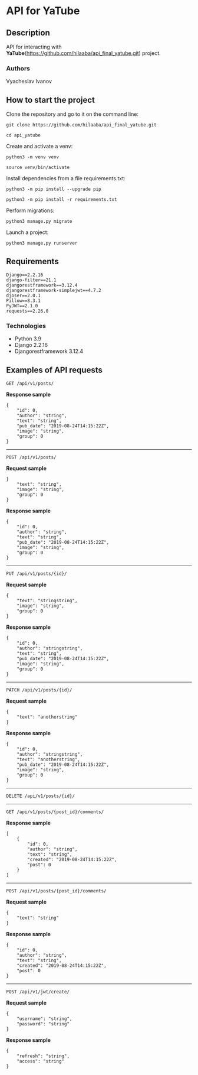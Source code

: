 # **API for YaTube**
## **Description**
API for interacting with **YaTube**(https://github.com/hilaaba/api_final_yatube.git) project.
### Authors
Vyacheslav Ivanov
## **How to start the project**
Clone the repository and go to it on the command line:
```
git clone https://github.com/hilaaba/api_final_yatube.git
```
```
cd api_yatube
```
Create and activate a venv:
```
python3 -m venv venv
```
```
source venv/bin/activate
```
Install dependencies from a file requirements.txt:
```
python3 -m pip install --upgrade pip
```
```
python3 -m pip install -r requirements.txt
```
Perform migrations:
```
python3 manage.py migrate
```
Launch a project:
```
python3 manage.py runserver
```
## **Requirements**
```
Django==2.2.16
django-filter==21.1
djangorestframework==3.12.4
djangorestframework-simplejwt==4.7.2
djoser==2.0.1
Pillow==8.3.1
PyJWT==2.1.0
requests==2.26.0
```

### Technologies
- Python 3.9
- Django 2.2.16
- Djangorestframework 3.12.4

## **Examples of API requests**
```
GET /api/v1/posts/
```
**Response sample**
```
{
    "id": 0,
    "author": "string",
    "text": "string",
    "pub_date": "2019-08-24T14:15:22Z",
    "image": "string",
    "group": 0
}
```
---
```
POST /api/v1/posts/
```
**Request sample**
```
}
    "text": "string",
    "image": "string",
    "group": 0
}
```
**Response sample**
```
{
    "id": 0,
    "author": "string",
    "text": "string",
    "pub_date": "2019-08-24T14:15:22Z",
    "image": "string",
    "group": 0
}
```
---
```
PUT /api/v1/posts/{id}/
```
**Request sample**
```
{
    "text": "stringstring",
    "image": "string",
    "group": 0
}
```
**Response sample**
```
{
    "id": 0,
    "author": "stringstring",
    "text": "string",
    "pub_date": "2019-08-24T14:15:22Z",
    "image": "string",
    "group": 0
}
```
---
```
PATCH /api/v1/posts/{id}/
```
**Request sample**
```
{
    "text": "anotherstring"
}
```
**Response sample**
```
{
    "id": 0,
    "author": "stringstring",
    "text": "anotherstring",
    "pub_date": "2019-08-24T14:15:22Z",
    "image": "string",
    "group": 0
}
```
---
```
DELETE /api/v1/posts/{id}/
```
---
```
GET /api/v1/posts/{post_id}/comments/
```
**Response sample**
```
[
    {
        "id": 0,
        "author": "string",
        "text": "string",
        "created": "2019-08-24T14:15:22Z",
        "post": 0
    }
]
```
---
```
POST /api/v1/posts/{post_id}/comments/
```
**Request sample**
```
{
    "text": "string"
}
```
**Response sample**
```
{
    "id": 0,
    "author": "string",
    "text": "string",
    "created": "2019-08-24T14:15:22Z",
    "post": 0
}
```
---
```
POST /api/v1/jwt/create/
```
**Request sample**
```
{
    "username": "string",
    "password": "string"
}
```
**Response sample**
```
{
    "refresh": "string",
    "access": "string"
}
```